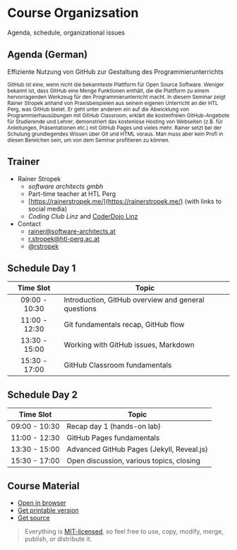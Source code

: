 # Course Organizsation

Agenda, schedule, organizational issues


## Agenda (German)

Effiziente Nutzung von GitHub zur Gestaltung des Programmierunterrichts

<small>GitHub ist eine, wenn nicht die bekannteste Plattform f&uuml;r Open Source Software. Weniger bekannt ist, dass GitHub eine Menge Funktionen enth&auml;lt, die die Plattform zu einem hervorragenden Werkzeug f&uuml;r den Programmierunterricht macht. In diesem Seminar zeigt Rainer Stropek anhand von Praxisbeispielen aus seinem eigenen Unterricht an der HTL Perg, was GitHub bietet. Er geht unter anderem ein auf die Abwicklung von Programmierhaus&uuml;bungen mit GitHub Classroom, erkl&auml;rt die kostenfreien GitHub-Angebote f&uuml;r Studierende und Lehrer, demonstriert das kostenlose Hosting von Webseiten (z.B. f&uuml;r Anleitungen, Pr&auml;sentationen etc.) mit GitHub Pages und vieles mehr. Rainer setzt bei der Schulung grundlegendes Wissen &uuml;ber Git und HTML voraus. Man muss aber kein Profi in diesen Bereichen sein, um von dem Seminar profitieren zu k&ouml;nnen.</small>


## Trainer

* Rainer Stropek
  * *software architects gmbh*
  * Part-time teacher at HTL Perg
  * [https://rainerstropek.me/](https://rainerstropek.me/) (with links to social media)
  * *Coding Club Linz* and [CoderDojo Linz](http://coderdojo-linz.github.io/)
* Contact
  * [rainer@software-architects.at](mailto:rainer@software-architects.at)
  * [r.stropek@htl-perg.ac.at](mailto:r.stropek@htl-perg.ac.at)
  * [@rstropek](https://twitter.com/rstropek)


## Schedule Day 1

|   Time Slot   |                        Topic                        |
| :-----------: | --------------------------------------------------- |
| 09:00 - 10:30 | Introduction, GitHub overview and general questions |
| 11:00 - 12:30 | Git fundamentals recap, GitHub flow                 |
| 13:30 - 15:00 | Working with GitHub issues, Markdown                |
| 15:30 - 17:00 | GitHub Classroom fundamentals                       |


## Schedule Day 2

|   Time Slot   |                   Topic                   |
| :-----------: | ----------------------------------------- |
| 09:00 - 10:30 | Recap day 1 (hands-on lab)                |
| 11:00 - 12:30 | GitHub Pages fundamentals                 |
| 13:30 - 15:00 | Advanced GitHub Pages (Jekyll, Reveal.js) |
| 15:30 - 17:00 | Open discussion, various topics, closing  |


## Course Material

* [Open in browser](https://rstropek.github.io/GitHubEduWorkshop)
* [Get printable version](https://rstropek.github.io/GitHubEduWorkshop?print-pdf)
* [Get source](https://github.com/rstropek/GitHubEduWorkshop)

> Everything is [MIT-licensed](https://opensource.org/licenses/MIT), so feel free  to use, copy, modify, merge, publish, or distribute it.
